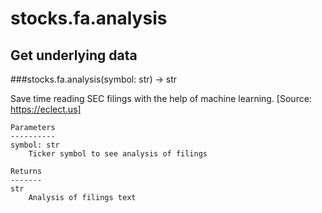 # stocks.fa.analysis

## Get underlying data 
###stocks.fa.analysis(symbol: str) -> str

Save time reading SEC filings with the help of machine learning. [Source: https://eclect.us]

    Parameters
    ----------
    symbol: str
        Ticker symbol to see analysis of filings

    Returns
    -------
    str
        Analysis of filings text
